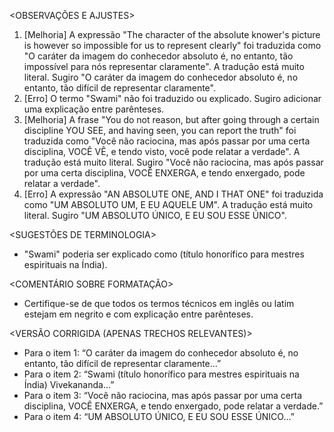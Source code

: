 <OBSERVAÇÕES E AJUSTES>
1. [Melhoria] A expressão "The character of the absolute knower's picture is however so impossible for us to represent clearly" foi traduzida como "O caráter da imagem do conhecedor absoluto é, no entanto, tão impossível para nós representar claramente". A tradução está muito literal. Sugiro "O caráter da imagem do conhecedor absoluto é, no entanto, tão difícil de representar claramente".
2. [Erro] O termo "Swami" não foi traduzido ou explicado. Sugiro adicionar uma explicação entre parênteses.
3. [Melhoria] A frase "You do not reason, but after going through a certain discipline YOU SEE, and having seen, you can report the truth" foi traduzida como "Você não raciocina, mas após passar por uma certa disciplina, VOCÊ VÊ, e tendo visto, você pode relatar a verdade". A tradução está muito literal. Sugiro "Você não raciocina, mas após passar por uma certa disciplina, VOCÊ ENXERGA, e tendo enxergado, pode relatar a verdade".
4. [Erro] A expressão "AN ABSOLUTE ONE, AND I THAT ONE" foi traduzida como "UM ABSOLUTO UM, E EU AQUELE UM". A tradução está muito literal. Sugiro "UM ABSOLUTO ÚNICO, E EU SOU ESSE ÚNICO".

<SUGESTÕES DE TERMINOLOGIA>
- "Swami" poderia ser explicado como (título honorífico para mestres espirituais na Índia).

<COMENTÁRIO SOBRE FORMATAÇÃO>
- Certifique-se de que todos os termos técnicos em inglês ou latim estejam em negrito e com explicação entre parênteses.

<VERSÃO CORRIGIDA (APENAS TRECHOS RELEVANTES)>
- Para o item 1: “O caráter da imagem do conhecedor absoluto é, no entanto, tão difícil de representar claramente...”
- Para o item 2: “Swami (título honorífico para mestres espirituais na Índia) Vivekananda...”
- Para o item 3: “Você não raciocina, mas após passar por uma certa disciplina, VOCÊ ENXERGA, e tendo enxergado, pode relatar a verdade.”
- Para o item 4: “UM ABSOLUTO ÚNICO, E EU SOU ESSE ÚNICO...”